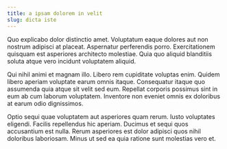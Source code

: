 ```yaml
---
title: a ipsam dolorem in velit
slug: dicta iste
---
```


Quo explicabo dolor distinctio amet. Voluptatum eaque dolores aut non nostrum adipisci at placeat. Aspernatur perferendis porro. Exercitationem quisquam est asperiores architecto molestiae. Quia quo aliquid blanditiis soluta atque vero incidunt voluptatem aliquid.

Qui nihil animi et magnam illo. Libero rem cupiditate voluptas enim. Quidem libero aperiam voluptate earum omnis itaque. Consequatur itaque quo assumenda quia atque sit velit sed eum. Repellat corporis possimus sint in eum ab cum laborum voluptatem. Inventore non eveniet omnis ex doloribus at earum odio dignissimos.

Optio sequi quae voluptatem aut asperiores quam rerum. Iusto voluptates eligendi. Facilis repellendus hic aperiam. Ducimus et sequi quos accusantium est nulla. Rerum asperiores est dolor adipisci quos nihil doloribus laboriosam. Minus ut sed ea quia ratione sunt molestias vero et.
